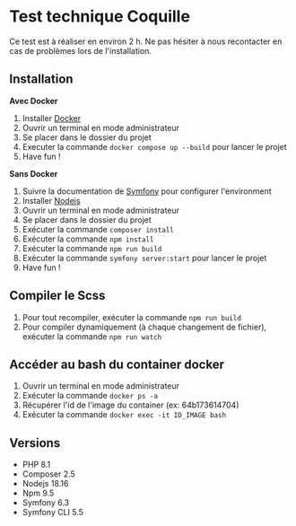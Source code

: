 # Test technique Coquille

Ce test est à réaliser en environ 2 h.
Ne pas hésiter à nous recontacter en cas de problèmes lors de l'installation.

## Installation

**Avec Docker**

1. Installer [Docker](https://www.docker.com/get-started/)
2. Ouvrir un terminal en mode administrateur
3. Se placer dans le dossier du projet
4. Executer la commande ``docker compose up --build`` pour lancer le projet
5. Have fun !

**Sans Docker**

1. Suivre la documentation de [Symfony](https://symfony.com/doc/current/setup.html) pour configurer l'environment
2. Installer [Nodejs](https://nodejs.org/en/download)
3. Ouvrir un terminal en mode administrateur
4. Se placer dans le dossier du projet
5. Exécuter la commande ``composer install``
6. Exécuter la commande ``npm install``
7. Exécuter la commande ``npm run build``
8. Exécuter la commande ``symfony server:start`` pour lancer le projet
9. Have fun !

## Compiler le Scss

1. Pour tout recompiler, exécuter la commande ``npm run build``
2. Pour compiler dynamiquement (à chaque changement de fichier), exécuter la commande ``npm run watch``

## Accéder au bash du container docker

1. Ouvrir un terminal en mode administrateur
2. Exécuter la commande ``docker ps -a``
3. Récupérer l'id de l'image du container (ex: 64b173614704)
4. Exécuter la commande ``docker exec -it ID_IMAGE bash``

## Versions

- PHP 8.1
- Composer 2.5
- Nodejs 18.16
- Npm 9.5
- Symfony 6.3
- Symfony CLI 5.5
